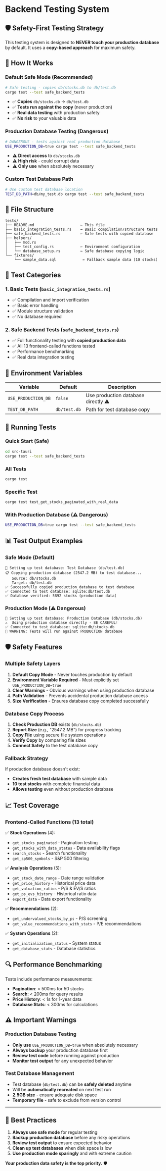 # Backend Testing System

## 🛡️ **Safety-First Testing Strategy**

This testing system is designed to **NEVER touch your production database** by default. It uses a **copy-based approach** for maximum safety.

## 🧪 **How It Works**

### **Default Safe Mode** (Recommended)
```bash
# Safe testing - copies db/stocks.db to db/test.db
cargo test --test safe_backend_tests
```

- ✅ **Copies** `db/stocks.db` → `db/test.db` 
- ✅ **Tests run against the copy** (never production)
- ✅ **Real data testing** with production safety
- ✅ **No risk** to your valuable data

### **Production Database Testing** (Dangerous)
```bash
# DANGEROUS - tests against real production database
USE_PRODUCTION_DB=true cargo test --test safe_backend_tests
```

- ⚠️ **Direct access** to `db/stocks.db`
- ⚠️ **High risk** - could corrupt data
- ⚠️ **Only use** when absolutely necessary

### **Custom Test Database Path**
```bash
# Use custom test database location
TEST_DB_PATH=db/my_test.db cargo test --test safe_backend_tests
```

## 📁 **File Structure**

```
tests/
├── README.md                     ← This file
├── basic_integration_tests.rs    ← Basic compilation/structure tests
├── safe_backend_tests.rs         ← Safe tests with copied database
├── helpers/
│   ├── mod.rs
│   ├── test_config.rs            ← Environment configuration
│   └── database_setup.rs         ← Safe database copying logic
└── fixtures/
    └── sample_data.sql            ← Fallback sample data (10 stocks)
```

## 🎯 **Test Categories**

### **1. Basic Tests** (`basic_integration_tests.rs`)
- ✅ Compilation and import verification
- ✅ Basic error handling
- ✅ Module structure validation
- ✅ No database required

### **2. Safe Backend Tests** (`safe_backend_tests.rs`) 
- ✅ Full functionality testing with **copied production data**
- ✅ All 13 frontend-called functions tested
- ✅ Performance benchmarking
- ✅ Real data integration testing

## 🔧 **Environment Variables**

| Variable | Default | Description |
|----------|---------|-------------|
| `USE_PRODUCTION_DB` | `false` | Use production database directly ⚠️ |
| `TEST_DB_PATH` | `db/test.db` | Path for test database copy |

## 🚀 **Running Tests**

### **Quick Start** (Safe)
```bash
cd src-tauri
cargo test --test safe_backend_tests
```

### **All Tests**
```bash
cargo test
```

### **Specific Test**
```bash
cargo test test_get_stocks_paginated_with_real_data
```

### **With Production Database** (⚠️ Dangerous)
```bash
USE_PRODUCTION_DB=true cargo test --test safe_backend_tests
```

## 📊 **Test Output Examples**

### **Safe Mode** (Default)
```
🧪 Setting up test database: Test Database (db/test.db)
📋 Copying production database (2547.2 MB) to test database...
   Source: db/stocks.db  
   Target: db/test.db
✅ Successfully copied production database to test database
✅ Connected to test database: sqlite:db/test.db
✅ Database verified: 5892 stocks (production data)
```

### **Production Mode** (⚠️ Dangerous)
```
🧪 Setting up test database: Production Database (db/stocks.db)
⚠️  Using production database directly - BE CAREFUL!
✅ Connected to test database: sqlite:db/stocks.db
🚨 WARNING: Tests will run against PRODUCTION database
```

## 🛡️ **Safety Features**

### **Multiple Safety Layers**
1. **Default Copy Mode** - Never touches production by default
2. **Environment Variable Required** - Must explicitly set `USE_PRODUCTION_DB=true`
3. **Clear Warnings** - Obvious warnings when using production database
4. **Path Validation** - Prevents accidental production database access
5. **Size Verification** - Ensures database copy completed successfully

### **Database Copy Process**
1. **Check Production DB** exists (`db/stocks.db`)
2. **Report Size** (e.g., "2547.2 MB") for progress tracking
3. **Copy File** using secure file system operations
4. **Verify Copy** by comparing file sizes
5. **Connect Safely** to the test database copy

### **Fallback Strategy**
If production database doesn't exist:
- **Creates fresh test database** with sample data
- **10 test stocks** with complete financial data
- **Allows testing** even without production database

## 📈 **Test Coverage**

### **Frontend-Called Functions** (13 total)
✅ **Stock Operations** (4):
- `get_stocks_paginated` - Pagination testing
- `get_stocks_with_data_status` - Data availability flags
- `search_stocks` - Search functionality  
- `get_sp500_symbols` - S&P 500 filtering

✅ **Analysis Operations** (5):
- `get_stock_date_range` - Date range validation
- `get_price_history` - Historical price data
- `get_valuation_ratios` - P/S & EV/S ratios
- `get_ps_evs_history` - Historical ratio data
- `export_data` - Data export functionality

✅ **Recommendations** (2):
- `get_undervalued_stocks_by_ps` - P/S screening
- `get_value_recommendations_with_stats` - P/E recommendations

✅ **System Operations** (2):
- `get_initialization_status` - System status
- `get_database_stats` - Database statistics

## 🔍 **Performance Benchmarking**

Tests include performance measurements:
- **Pagination**: < 500ms for 50 stocks
- **Search**: < 200ms for query results
- **Price History**: < 1s for 1-year data
- **Database Stats**: < 300ms for calculations

## ⚠️ **Important Warnings**

### **Production Database Testing**
- **Only use** `USE_PRODUCTION_DB=true` when absolutely necessary
- **Always backup** your production database first
- **Review test code** before running against production
- **Monitor test output** for any unexpected behavior

### **Test Database Management**
- Test database (`db/test.db`) can be **safely deleted** anytime
- Will be **automatically recreated** on next test run
- **2.5GB size** - ensure adequate disk space
- **Temporary file** - safe to exclude from version control

---

## 🎯 **Best Practices**

1. **Always use safe mode** for regular testing
2. **Backup production database** before any risky operations
3. **Review test output** to ensure expected behavior
4. **Clean up test databases** when disk space is low
5. **Use production mode sparingly** and with extreme caution

**Your production data safety is the top priority.** 🛡️